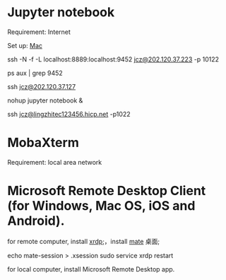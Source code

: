# Jupyter notebook

Requirement:  Internet

Set up: [Mac](http://jupyter-notebook.readthedocs.io/en/stable/public_server.html)

ssh -N -f -L localhost:8889:localhost:9452 jcz@202.120.37.223 -p 10122

ps aux | grep 9452

ssh jcz@202.120.37.127

nohup jupyter notebook &

ssh jcz@lingzhitec123456.hicp.net -p1022

# MobaXterm

Requirement:  local area network

# Microsoft Remote Desktop Client (for Windows, Mac OS, iOS and Android).

for remote computer, install [xrdp](https://github.com/neutrinolabs/xrdp);，install [mate](https://jingyan.baidu.com/article/642c9d340aacfa644a46f73c.html) 桌面; 

echo mate-session > .xsession
sudo service xrdp restart

for local computer, install Microsoft Remote Desktop app.

